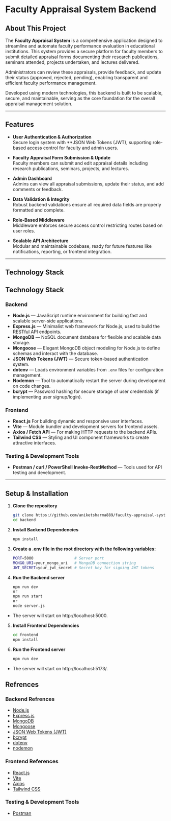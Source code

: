 # Faculty Appraisal System Backend

## About This Project

The **Faculty Appraisal System** is a comprehensive application designed to streamline and automate faculty performance evaluation in educational institutions. This system provides a secure platform for faculty members to submit detailed appraisal forms documenting their research publications, seminars attended, projects undertaken, and lectures delivered.


Administrators can review these appraisals, provide feedback, and update their status (approved, rejected, pending), enabling transparent and efficient faculty performance management.

Developed using modern technologies, this backend is built to be scalable, secure, and maintainable, serving as the core foundation for the overall appraisal management solution.

---

## Features

- **User Authentication & Authorization**  
  Secure login system with **JSON Web Tokens (JWT), supporting role-based access control for faculty and admin users.

- **Faculty Appraisal Form Submission & Update**  
  Faculty members can submit and edit appraisal details including research publications, seminars, projects, and lectures.

- **Admin Dashboard**  
  Admins can view all appraisal submissions, update their status, and add comments or feedback.

- **Data Validation & Integrity**  
  Robust backend validations ensure all required data fields are properly formatted and complete.

- **Role-Based Middleware**  
  Middleware enforces secure access control restricting routes based on user roles.

- **Scalable API Architecture**  
  Modular and maintainable codebase, ready for future features like notifications, reporting, or frontend integration.

---

## Technology Stack

## Technology Stack

### Backend
- **Node.js** — JavaScript runtime environment for building fast and scalable server-side applications.
- **Express.js** — Minimalist web framework for Node.js, used to build the RESTful API endpoints.
- **MongoDB** — NoSQL document database for flexible and scalable data storage.
- **Mongoose** — Elegant MongoDB object modeling for Node.js to define schemas and interact with the database.
- **JSON Web Tokens (JWT)** — Secure token-based authentication system.
- **dotenv** — Loads environment variables from `.env` files for configuration management.
- **Nodemon** — Tool to automatically restart the server during development on code changes.
- **bcrypt** — Password hashing for secure storage of user credentials (if implementing user signup/login).

### Frontend
- **React.js** For building dynamic and responsive user interfaces.
- **Vite** — Module bundler and development servers for frontend assets.
- **Axios / Fetch API** — For making HTTP requests to the backend APIs.
- **Tailwind CSS** — Styling and UI component frameworks to create attractive interfaces.

### Testing & Development Tools
- **Postman / curl / PowerShell Invoke-RestMethod** — Tools used for API testing and development.

---

## Setup & Installation

1. **Clone the repository**

   ```bash
   git clone https://github.com/aniketsharma889/faculty-appraisal-system.git
   cd backend
   ```
2. **Install Backend Dependencies**

    ```bash
    npm install
    ```
3. **Create a .env file in the root directory with the following variables:**

    ```bash
   PORT=5000                  # Server port
   MONGO_URI=your_mongo_uri   # MongoDB connection string
   JWT_SECRET=your_jwt_secret # Secret key for signing JWT tokens
    ```
4. **Run the Backend server**

    ```bash
    npm run dev
    or
    npm run start
    or
    node server.js
    ```
- The server will start on http://localhost:5000.

5. **Install Frontend Dependencies**

    ```bash
    cd frontend
    npm install
    ```
6. **Run the Frontend server**

    ```bash
    npm run dev
    ```
- The server will start on http://localhost:5173/.


## Refrences

### Backend Refrences

- [Node.js](https://nodejs.org/)
- [Express.js](https://expressjs.com/)
- [MongoDB](https://www.mongodb.com/)
- [Mongoose](https://mongoosejs.com/)
- [JSON Web Tokens (JWT)](https://github.com/auth0/node-jsonwebtoken#readme)
- [bcrypt](https://github.com/kelektiv/node.bcrypt.js/)
- [dotenv](https://github.com/motdotla/dotenv)
- [nodemon](https://github.com/remy/nodemon#nodemon)
### Frontend References
- [React.js](https://reactjs.org/) 
- [Vite](https://vitejs.dev/) 
- [Axios](https://axios-http.com/) 
- [Tailwind CSS](https://tailwindcss.com/) 

### Testing & Development Tools

- [Postman](https://www.postman.com/)